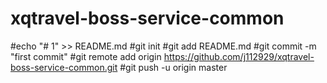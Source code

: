 # xqtravel-boss-service-common
#echo "# 1" >> README.md
#git init
#git add README.md
#git commit -m "first commit"
#git remote add origin https://github.com/j112929/xqtravel-boss-service-common.git
#git push -u origin master
